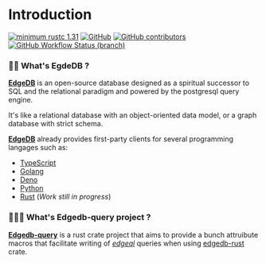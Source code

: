 # Introduction
[![minimum rustc 1.31](https://img.shields.io/badge/rustc-1.59+-red.svg)](https://rust-lang.github.io/rfcs/2495-min-rust-version.html)
[![GitHub](https://img.shields.io/github/license/imagineDevit/edgedb?style=flat)](https://github.com/imagineDevit/edgedb/blob/main/License)
[![GitHub contributors](https://badgen.net/github/contributors/imagineDevit/edgedb)](https://github.com/imagineDevit/edgedb/graphs/contributors)
[![GitHub Workflow Status (branch)](https://img.shields.io/github/workflow/status/imagineDevit/edgedb/github%20pages/main?style=flat)](https://github.com/imagineDevit/edgedb/runs/7468742405?check_suite_focus=true)

###  🤷‍♀️  What's EgdeDB ?

[**EdgeDB**](https://www.edgedb.com/)  is an open-source database designed as a spiritual successor to SQL and the relational paradigm and powered by the postgresql query engine.

It's like a relational database with an object-oriented data model, or a graph database with strict schema.

[**EdgeDB**](https://www.edgedb.com/) already provides first-party clients for several programming langages such as:

 - [TypeScript]()
 - [Golang]()
 - [Deno]()
 - [Python]()
 - [Rust](https://github.com/edgedb/edgedb-rust) (_Work still in progress_)


### 🤷🏼‍♂️  What's Edgedb-query project ?


[**Edgedb-query**](https://github.com/imagineDevit/edgedb) is a rust crate project that aims to provide a bunch attruibute macros that facilitate writing of [_edgeql_](https://www.edgedb.com/tutorial) queries when
using [edgedb-rust](https://github.com/edgedb/edgedb-rust) crate.





